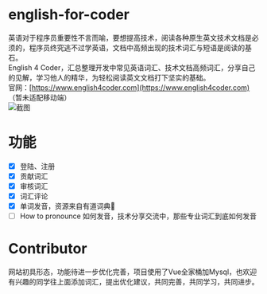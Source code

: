 # english-for-coder
英语对于程序员重要性不言而喻，要想提高技术，阅读各种原生英文技术文档是必须的，程序员终究逃不过学英语，文档中高频出现的技术词汇与短语是阅读的基石。  
English 4 Coder，汇总整理开发中常见英语词汇、技术文档高频词汇，分享自己的见解，学习他人的精华，为轻松阅读英文文档打下坚实的基础。  
官网：[https://www.english4coder.com](https://www.english4coder.com) （暂未适配移动端）  
![截图](https://english4coder-1255423800.cos.ap-guangzhou.myqcloud.com/readme/english4coder.jpg)

# 功能
- [x] 登陆、注册
- [x] 贡献词汇
- [x] 审核词汇
- [x] 词汇评论
- [x] 单词发音，资源来自有道词典🙏
- [ ] How to pronounce 如何发音，技术分享交流中，那些专业词汇到底如何发音

# Contributor
网站初具形态，功能待进一步优化完善，项目使用了Vue全家桶加Mysql，也欢迎有兴趣的同学往上面添加词汇，提出优化建议，共同完善，共同学习，共同进步。